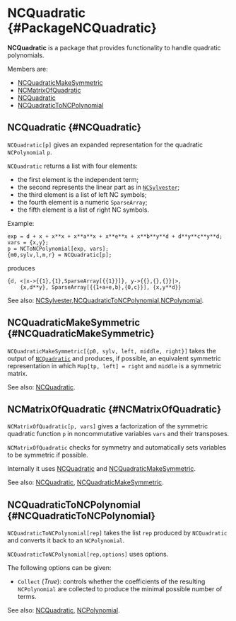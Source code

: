 # NCQuadratic {#PackageNCQuadratic}

**NCQuadratic** is a package that provides functionality to handle quadratic polynomials.

Members are:

* [NCQuadraticMakeSymmetric](#NCQuadraticMakeSymmetric)
* [NCMatrixOfQuadratic](#NCMatrixOfQuadratic)
* [NCQuadratic](#NCQuadratic)
* [NCQuadraticToNCPolynomial](#NCQuadraticToNCPolynomial)

## NCQuadratic {#NCQuadratic}
`NCQuadratic[p]` gives an expanded representation for the quadratic `NCPolynomial` `p`.

`NCQuadratic` returns a list with four elements:

* the first element is the independent term;
* the second represents the linear part as in [`NCSylvester`](#NCSylvester);
* the third element is a list of left NC symbols;
* the fourth element is a numeric `SparseArray`;
* the fifth element is a list of right NC symbols.

Example:

    exp = d + x + x**x + x**a**x + x**e**x + x**b**y**d + d**y**c**y**d;
    vars = {x,y};
    p = NCToNCPolynomial[exp, vars];
    {m0,sylv,l,m,r} = NCQuadratic[p];

produces

    {d, <|x->{{1},{1},SparseArray[{{1}}]}, y->{{},{},{}}|>,
        {x,d**y}, SparseArray[{{1+a+e,b},{0,c}}], {x,y**d}}

See also:
[NCSylvester](#NCSylvester),[NCQuadraticToNCPolynomial](#NCQuadraticToNCPolynomial),[NCPolynomial](#NCPolynomial).

## NCQuadraticMakeSymmetric {#NCQuadraticMakeSymmetric}

`NCQuadraticMakeSymmetric[{p0, sylv, left, middle, right}]` takes the output of [`NCQuadratic`](#NCQuadratic) and produces, if possible, an equivalent symmetric representation in which `Map[tp, left] = right` and `middle` is a symmetric matrix.

See also:
[NCQuadratic](#NCQuadratic).

## NCMatrixOfQuadratic {#NCMatrixOfQuadratic}

`NCMatrixOfQuadratic[p, vars]` gives a factorization of the symmetric quadratic	function `p` in noncommutative variables `vars` and their transposes.

`NCMatrixOfQuadratic` checks for symmetry and automatically sets variables to be symmetric if possible.

Internally it uses [NCQuadratic](#NCQuadratic) and [NCQuadraticMakeSymmetric](#NCQuadraticMakeSymmetric).

See also:
[NCQuadratic](#NCQuadratic), [NCQuadraticMakeSymmetric](#NCQuadraticMakeSymmetric).

## NCQuadraticToNCPolynomial {#NCQuadraticToNCPolynomial}

`NCQuadraticToNCPolynomial[rep]` takes the list `rep` produced by `NCQuadratic` and converts it back to an `NCPolynomial`.

`NCQuadraticToNCPolynomial[rep,options]` uses options.

The following options can be given:

- `Collect` (*True*): controls whether the coefficients of the resulting `NCPolynomial` are collected to produce the minimal possible number of terms.

See also:
[NCQuadratic](#NCQuadratic), [NCPolynomial](#NCPolynomial).

